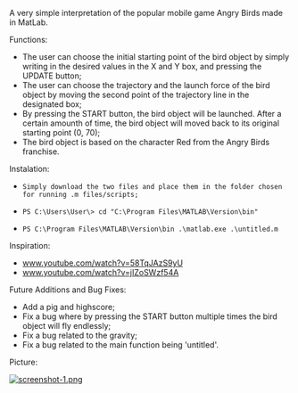 A very simple interpretation of the popular mobile game Angry Birds made in MatLab.

Functions:
+ The user can choose the initial starting point of the bird object by simply writing in the desired values in the X and Y box, and pressing the UPDATE button;
+  The user can choose the trajectory and the launch force of the bird object by moving the second point of the trajectory line in the designated box;
+ By pressing the START button, the bird object will be launched. After a certain amounth of time, the bird object will moved back to its original starting point (0, 70);
+ The bird object is based on the character Red from the Angry Birds franchise.

Instalation:
+     Simply download the two files and place them in the folder chosen for running .m files/scripts;
+     PS C:\Users\User\> cd "C:\Program Files\MATLAB\Version\bin" 
+     PS C:\Program Files\MATLAB\Version\bin .\matlab.exe .\untitled.m

Inspiration:
+ www.youtube.com/watch?v=58TqJAzS9yU
+ www.youtube.com/watch?v=jIZoSWzf54A

Future Additions and Bug Fixes:
+ Add a pig and highscore;
+ Fix a bug where by pressing the START button multiple times the bird object will fly endlessly;
+ Fix a bug related to the gravity;
+ Fix a bug related to the main function being 'untitled'.

Picture:

[![screenshot-1.png](https://i.postimg.cc/0Q4yxh43/screenshot-1.png)](https://postimg.cc/34gTFfYC)
